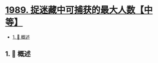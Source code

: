 # [1989. 捉迷藏中可捕获的最大人数【中等】](https://github.com/tnotesjs/TNotes.leetcode/tree/main/notes/1989.%20%E6%8D%89%E8%BF%B7%E8%97%8F%E4%B8%AD%E5%8F%AF%E6%8D%95%E8%8E%B7%E7%9A%84%E6%9C%80%E5%A4%A7%E4%BA%BA%E6%95%B0%E3%80%90%E4%B8%AD%E7%AD%89%E3%80%91)

<!-- region:toc -->

- [1. 📝 概述](#1--概述)

<!-- endregion:toc -->

## 1. 📝 概述
